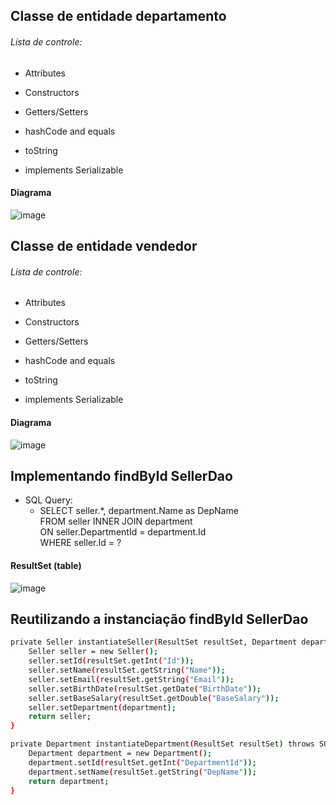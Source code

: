 ## Classe de entidade departamento

###### Lista de controle:

- Attributes

- Constructors

- Getters/Setters

- hashCode and equals

- toString

- implements Serializable

#### Diagrama
![image](https://raw.githubusercontent.com/devjleonardo/assets/main/acesso-a-banco-de-dados-com-jdbc-java/06%20-%20Projeto%20DAO-JDBC/01%20-%20Classe%20Department/Diagrama.png)

## Classe de entidade vendedor

###### Lista de controle:

- Attributes

- Constructors

- Getters/Setters

- hashCode and equals

- toString

- implements Serializable

#### Diagrama
![image](https://raw.githubusercontent.com/devjleonardo/assets/main/acesso-a-banco-de-dados-com-jdbc-java/06%20-%20Projeto%20DAO-JDBC/02%20-%20Classe%20Seller/Diagrama.png)

## Implementando findById SellerDao

- SQL Query:
  - SELECT seller.*, department.Name as   DepName <br/>
    FROM seller INNER JOIN department <br/>
    ON seller.DepartmentId = department.Id <br>
    WHERE seller.Id = ?

#### ResultSet (table)
![image](https://raw.githubusercontent.com/devjleonardo/assets/main/acesso-a-banco-de-dados-com-jdbc-java/06%20-%20Projeto%20DAO-JDBC/03%20-%20Implementando%20findById%20SellerDao/ResultSet(table).png)

## Reutilizando a instanciação findById SellerDao

```bash
private Seller instantiateSeller(ResultSet resultSet, Department department) throws SQLException {
    Seller seller = new Seller();
	seller.setId(resultSet.getInt("Id"));
	seller.setName(resultSet.getString("Name"));
	seller.setEmail(resultSet.getString("Email"));
	seller.setBirthDate(resultSet.getDate("BirthDate"));
    seller.setBaseSalary(resultSet.getDouble("BaseSalary"));
	seller.setDepartment(department);
	return seller;
}

private Department instantiateDepartment(ResultSet resultSet) throws SQLException {
    Department department = new Department();
    department.setId(resultSet.getInt("DepartmentId"));
    department.setName(resultSet.getString("DepName"));
    return department;
}
```